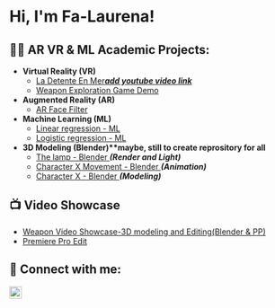 <h1>Hi, I'm Fa-Laurena! </h1>

<h2>👨‍💻 AR VR & ML Academic Projects:</h2>

- <b>Virtual Reality (VR)</b>
  - [La Detente En Mer<b><i>**add youtube video link** </b></i>](https://github.com/fa-laurena/Detente-En-Mer)
  - [Weapon Exploration Game Demo ](https://github.com/fa-laurena/Weapon-Exploration-Demo)
- <b>Augmented Reality (AR)</b>
  - [AR Face Filter ](https://github.com/fa-laurena/AR-Face-Filter/tree/main)
- <b>Machine Learning (ML)</b>
  - [Linear regression - ML ](https://github.com/fa-laurena/LinearRegressionML) 
  - [Logistic regression - ML ](https://github.com/fa-laurena/Logistic-Regression-ML) 
- <b>3D Modeling (Blender)**maybe, still to create reprository for all</b>
  - [The lamp - Blender ](https://github.com/fa-laurena/VRDetenteRoom/tree/main) <b><i>(Render and Light)</b></i>
  - [Character X Movement - Blender ](https://github.com/fa-laurena/VRDetenteRoom/tree/main) <b><i>(Animation)</b></i>
  - [Character X - Blender ](https://github.com/fa-laurena/VRDetenteRoom/tree/main) <b><i>(Modeling)</b></i>

<h2>📺 Video Showcase</h2>

- [Weapon Video Showcase-3D modeling and Editing(Blender & PP) ](https://www.youtube.com/watch?v=cnqVXJ9i11E)
- [Premiere Pro Edit  ](https://www.youtube.com/watch?v=cnqVXJ9i11E)

<h2> 🤳 Connect with me:</h2>

[<img align="left" alt="JoshMadakor | LinkedIn" width="22px" src="https://cdn.jsdelivr.net/npm/simple-icons@v3/icons/linkedin.svg" />][linkedin]

[twitter]: https://twitter.com/joshmadakor
[youtube]: https://www.youtube.com/c/joshmadakor
[instagram]: https://www.instagram.com/joshmadakor/
[linkedin]: https://linkedin.com/in/joshmadakor

<!--
**joshmadakor1/joshmadakor1** is a ✨ _special_ ✨ repository because its `README.md` (this file) appears on your GitHub profile.

Here are some ideas to get you started:

- 🔭 I’m currently working on ...
- 🌱 I’m currently learning ...
- 👯 I’m looking to collaborate on ...
- 🤔 I’m looking for help with ...
- 💬 Ask me about ...
- 📫 How to reach me: ...
- 😄 Pronouns: ...
- ⚡ Fun fact: ...
-->
